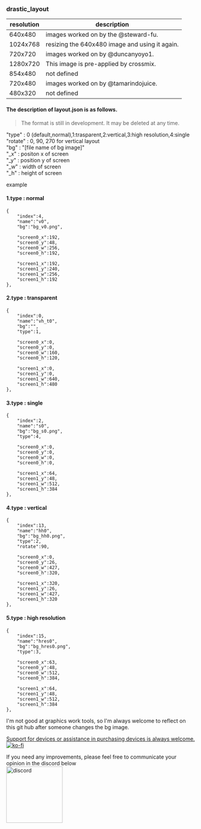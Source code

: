 ### drastic_layout

resolution | description
---------- | -----------------
640x480  | images worked on by the @steward-fu.
1024x768 | resizing the 640x480 image and using it again.
720x720 | images worked on by @duncanyoyo1.
1280x720 | This image is pre-applied by crossmix.
854x480 | not defined
720x480 | images worked on by @tamarindojuice.
480x320 | not defined

#### The description of layout.json is as follows.

> The format is still in development. It may be deleted at any time.

"type" : 0 (default,normal),1:trasparent,2:vertical,3:high resolution,4:single <br>
"rotate" : 0, 90, 270 for vertical layout <br>
"bg" : "[file name of bg image]" <br>
"_x" : positon x of screen <br>
"_y" : position y of screen <br>
"_w" : width of screen <br>
"_h" : height of screen <br>

example <br>
#### 1.type : normal
~~~
{
    "index":4,
    "name":"v0",
    "bg":"bg_v0.png",

    "screen0_x":192,
    "screen0_y":48,
    "screen0_w":256,
    "screen0_h":192,

    "screen1_x":192,
    "screen1_y":240,
    "screen1_w":256,
    "screen1_h":192
},
~~~
#### 2.type : transparent
~~~
{
    "index":0,
    "name":"vh_t0",
    "bg":"",
    "type":1,

    "screen0_x":0,
    "screen0_y":0,
    "screen0_w":160,
    "screen0_h":120,

    "screen1_x":0,
    "screen1_y":0,
    "screen1_w":640,
    "screen1_h":480
},
~~~
#### 3.type : single
~~~
{
    "index":2,
    "name":"s0",
    "bg":"bg_s0.png",
    "type":4,

    "screen0_x":0,
    "screen0_y":0,
    "screen0_w":0,
    "screen0_h":0,

    "screen1_x":64,
    "screen1_y":48,
    "screen1_w":512,
    "screen1_h":384
},
~~~
#### 4.type : vertical
~~~
{
    "index":13,
    "name":"hh0",
    "bg":"bg_hh0.png",
    "type":2,
    "rotate":90,

    "screen0_x":0,
    "screen0_y":26,
    "screen0_w":427,
    "screen0_h":320,

    "screen1_x":320,
    "screen1_y":26,
    "screen1_w":427,
    "screen1_h":320
},
~~~
#### 5.type : high resolution
~~~
{
    "index":15,
    "name":"hres0",
    "bg":"bg_hres0.png",
    "type":3,

    "screen0_x":63,
    "screen0_y":48,
    "screen0_w":512,
    "screen0_h":384,

    "screen1_x":64,
    "screen1_y":48,
    "screen1_w":512,
    "screen1_h":384
},
~~~
I'm not good at graphics work tools, so I'm always welcome to reflect on this git hub after someone changes the bg image.

[Support for devices or assistance in purchasing devices is always welcome.](https://ko-fi.com/trngaje) <br>
[![ko-fi](https://ko-fi.com/img/githubbutton_sm.svg)](https://ko-fi.com/G2G5DV6J4)

If you need any improvements, please feel free to communicate your opinion in the discord below <br>
[<img src="https://cdn.prod.website-files.com/6257adef93867e50d84d30e2/636e0b5061df29d55a92d945_full_logo_blurple_RGB.svg" alt="discord" width="150">](https://discord.gg/ymh4mdJVad)
